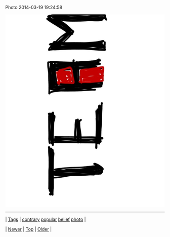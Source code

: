 <!--
title: Photo 2014-03-19 19
date: 2020-06-28T15:27:00.269Z
tags: contrary, popular, belief, photo
-->


Photo 2014-03-19 19:24:58

![](80088129922-0.jpg)

<!--BOTTOM-POST-NAVIGATION-->
---

| [Tags](tags.md) | [contrary](tag-contrary.md) [popular](tag-popular.md) [belief](tag-belief.md) [photo](tag-photo.md) |

| [Newer](80086214555.md) | [Top](index.md) | [Older](80091154668.md) |